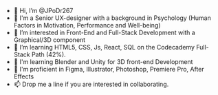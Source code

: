 - 👋 Hi, I’m @JPoDr267
- 👋 I'm a Senior UX-designer with a background in Psychology (Human Factors in Motivation, Performance and Well-being) 
- 👀 I’m interested in Front-End and Full-Stack Development with a Graphical/3D component
- 🌱 I’m learning HTML5, CSS, Js, React, SQL on the Codecademy Full-Stack Path (42%).
- 🌱 I'm learning Blender and Unity for 3D front-end Development
- 🌱 I'm proficient in Figma, Illustrator, Photoshop, Premiere Pro, After Effects 
- 📫 Drop me a line if you are interested in collaborating. 
